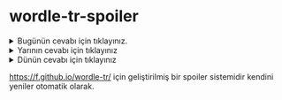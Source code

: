 # wordle-tr-spoiler

<details>
  <summary>Bugünün cevabı için tıklayınız.</summary>
  <br>
    <b> ekmek </b>
</details>

<details>
  <summary>Yarının cevabı için tıklayınız</summary>
  <br>
   <b> tıpkı </b>
</details>

<details>
  <summary>Dünün cevabı için tıklayınız </summary>
  <br>
  <b> tayfa </b>
</details>

https://f.github.io/wordle-tr/ için geliştirilmiş bir spoiler sistemidir kendini yeniler otomatik olarak.

